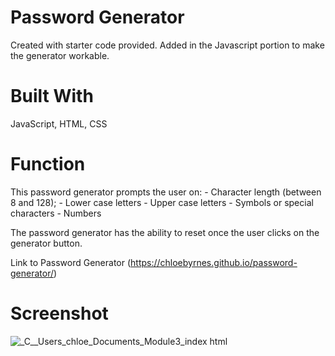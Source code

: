 # Password Generator
Created with starter code provided. Added in the Javascript portion to make the generator workable. 

# Built With
JavaScript, HTML, CSS

# Function
This password generator prompts the user on: 
    - Character length (between 8 and 128);
    - Lower case letters
    - Upper case letters
    - Symbols or special characters
    - Numbers

The password generator has the ability to reset once the user clicks on the generator button. 

Link to Password Generator (https://chloebyrnes.github.io/password-generator/)

# Screenshot

![_C__Users_chloe_Documents_Module3_index html](https://user-images.githubusercontent.com/107075274/176605200-5c459aef-f6e2-4c3d-8556-cd67e57cace5.png)

